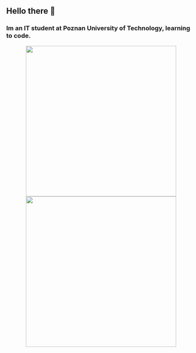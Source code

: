 ## Hello there 👋

### Im an IT student at Poznan University of Technology, learning to code. 


<p align="center">
  <img src="https://github-readme-stats.vercel.app/api/top-langs/?username=pkobusinski&theme=dark&show_icons=true&hide_border=true&layout=compact" width="400">
  <img src="https://github-readme-streak-stats.herokuapp.com/?user=pkobusinski&theme=dark&hide_border=true" width="400">
</p> 

